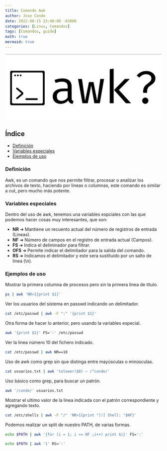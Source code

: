 ```yaml
---
title: Comando Awk
author: Jose Conde
date: 2022-08-15 23:40:00 -03000 
categories: [Linux, Comandos]
tags: [Comandos, guide]
math: true
mermaid: true
---
```


![Wallapaper](/assets/img/post/commands/awk.png)

## Índice
- [Definición](#definición)
- [Variables especiales](#variables-especiales)
- [Ejemplos de uso](#ejemplos-de-uso)

### Definición
Awk, es un comando que nos permite filtrar, procesar o analizar los archivos de texto, haciendo por lineas o columnas, este comando es similar a cut, pero mucho más potente. 

### Variables especiales
Dentro del uso de awk, tenemos una variables espciales con las que podemos hacer cosas muy interesantes, que son: 
- **NR** ➜ Mantiene un recuento actual del número de registros de entrada (Lineas).
- **NF** ➜ Número de campos en el registro de entrada actual (Campos).
- **FS** ➜ Indica el deliminador para filtrar.
- **OFS** ➜ Permite indicar el delimitador para la salida del comando.
- **RS** ➜ Indicamos el delimitador y este sera sustituido por un salto de linea (\n). 

### Ejemplos de uso 
Mostrar la primera columna de procesos pero sin la primera linea de titulo. 
```bash
ps | awk 'NR>1{print $1}'
```

Ver los usuarios del sistema en passwd indicando un delimitador. 
```bash
cat /etc/passwd | awk -F ":" '{print $1}'
```

Otra forma de hacer lo anterior, pero usando la variables especial.
```bash
awk '{print $1}' FS=':' /etc/passwd
```

Ver la linea número 10 del fichero indicado. 
```bash
cat /etc/passwd | awk NR==10
```

Uso de awk como grep sin que distinga entre mayúsculas o minúsculas. 
```bash
cat usuarios.txt | awk 'tolower($0) ~ /^conde/'
```

Uso básico como grep, para buscar un patrón. 
```bash
awk '/conde/' usuarios.txt
```

Mostrar el ultimo valor de la linea indicada con el patrón correspondiente y agregando texto. 
```bash
cat /etc/shells | awk -F "/" 'NR>1{print "[!] Shell: "$NF}'
```

Podemos realizar un split de nuestro PATH, de varias formas.  
```bash
echo $PATH | awk '{for (i = 1; i <= NF ;i++) print $i}' FS=':'
```
```bash
echo $PATH | awk '1' RS=':'
```